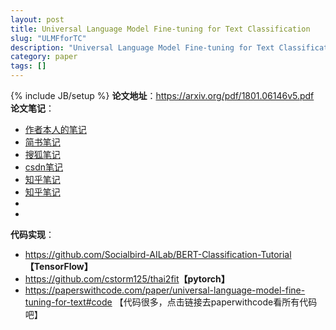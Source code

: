 ```yaml
---
layout: post
title: Universal Language Model Fine-tuning for Text Classification
slug: "ULMFforTC"
description: "Universal Language Model Fine-tuning for Text Classification论文笔记"
category: paper
tags: []
---
```

{% include JB/setup %}
**论文地址**：<https://arxiv.org/pdf/1801.06146v5.pdf>  
**论文笔记**：
- [作者本人的笔记](https://www.zybuluo.com/sambodhi/note/1150351)  
- [简书笔记](https://www.jianshu.com/p/7b597742c39c)  
- [搜狐笔记](http://www.sohu.com/a/233269391_395209)  
- [csdn笔记](https://blog.csdn.net/u014475479/article/details/81253506)  
- [知乎笔记](https://zhuanlan.zhihu.com/p/47344283)  
- [知乎笔记](https://zhuanlan.zhihu.com/p/50902845)  
- [](https://panxiaoxie.cn/2019/01/15/%E8%AE%BA%E6%96%87%E7%AC%94%E8%AE%B0-%E9%A2%84%E8%AE%AD%E7%BB%83%E8%AF%AD%E8%A8%80%E6%A8%A1%E5%9E%8B2-ULMFiT/)  
- [](https://blog.csdn.net/u014475479/article/details/81253506)   

**代码实现**：
- <https://github.com/Socialbird-AILab/BERT-Classification-Tutorial>**【TensorFlow】**  
- <https://github.com/cstorm125/thai2fit>**【pytorch】**  
- <https://paperswithcode.com/paper/universal-language-model-fine-tuning-for-text#code> 【代码很多，点击链接去paperwithcode看所有代码吧】 

 